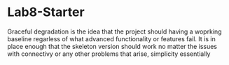# Lab8-Starter

Graceful degradation is the idea that the project should having a woprking baseline regarless of what advanced functionality or features fail. It is in place enough that the skeleton version should work no matter the issues with connectivy or any other problems that arise, simplicity essentially